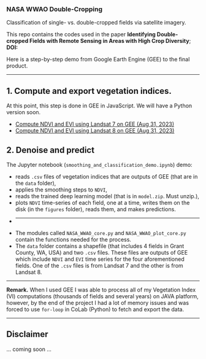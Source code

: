 ### NASA WWAO Double-Cropping
Classification of single- vs. double-cropped fields via satellite imagery.

This repo contains the codes used in the paper **Identifying Double-cropped Fields with Remote Sensing in Areas with High Crop Diversity**; **DOI:** 

Here is a step-by-step demo from Google Earth Engine (GEE) to the final product. 

________________________
 ## 1. Compute and export vegetation indices.
 At this point, this step is done in GEE in JavaScript. We will have a Python version soon.
  - [Compute NDVI and EVI using Landsat 7 on GEE (Aug 31, 2023)](https://code.earthengine.google.com/821e1704014d498954fa91d6eda8e5b4)
  - [Compute NDVI and EVI using Landsat 8 on GEE (Aug 31, 2023)](https://code.earthengine.google.com/f48b0081245b535f47a6c6b96558a938)

## 2. Denoise and predict
The Jupyter notebook (```smoothing_and_classification_demo.ipynb```) demo:

* reads ```.csv``` files of vegetation indices that are outputs of GEE (that are in the ```data``` folder),
* applies the smoothing steps to ```NDVI```,
* reads the trained deep learning model (that is in ```model.zip```. Must unzip.),
* plots ```NDVI``` time-series of each field, one at a time, writes them on the disk (in the ```figures``` folder), reads them, and makes predictions.
* ________________________
* The modules called ```NASA_WWAO_core.py``` and ```NASA_WWAO_plot_core.py``` contain the functions needed for the process. 
* The ```data``` folder contains a shapefile (that includes 4 fields in Grant County, WA, USA) and two ```.csv``` files. These files are outputs of GEE which include ```NDVI``` and ```EVI``` time series for the four aforementioned fields. One of the ```.csv``` files is from Landsat 7 and the other is from Landsat 8.
________________________
**Remark.** 
When I used GEE I was able to process all of my Vegetation Index (VI) 
computations (thousands of fields and several years) on JAVA platform, however, by the end of the project I 
had a lot of memory issues and was forced to use ```for-loop``` 
in CoLab (Python) to fetch and export the data.
________________________
## Disclaimer
... coming soon ...
